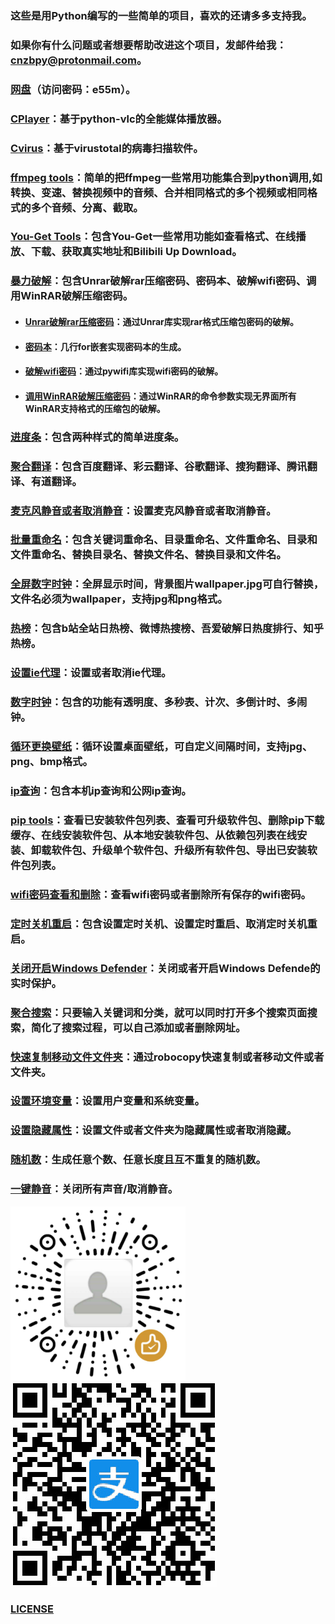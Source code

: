 ### 这些是用Python编写的一些简单的项目，喜欢的还请多多支持我。

### 如果你有什么问题或者想要帮助改进这个项目，发邮件给我：cnzbpy@protonmail.com。

### <a href="https://cnzb.lanzoui.com/b01i7bb9i" target="_blank">网盘</a>（访问密码：e55m）。

### <a href="https://github.com/cnzbpy/simplepy/tree/master/CPlayer" target="_blank">CPlayer</a>：基于python-vlc的全能媒体播放器。

### <a href="https://github.com/cnzbpy/simplepy/tree/master/Cvirus" target="_blank">Cvirus</a>：基于virustotal的病毒扫描软件。

### <a href="https://github.com/cnzbpy/simplepy/tree/master/ffmpeg%20tools" target="_blank">ffmpeg tools</a>：简单的把ffmpeg一些常用功能集合到python调用,如转换、变速、替换视频中的音频、合并相同格式的多个视频或相同格式的多个音频、分离、截取。

### <a href="https://github.com/cnzbpy/simplepy/tree/master/You-Get%20Tools" target="_blank">You-Get Tools</a>：包含You-Get一些常用功能如查看格式、在线播放、下载、获取真实地址和Bilibili Up Download。

### <a href="https://github.com/cnzbpy/simplepy/tree/master/暴力破解" target="_blank">暴力破解</a>：包含Unrar破解rar压缩密码、密码本、破解wifi密码、调用WinRAR破解压缩密码。

* #### <a href="https://github.com/cnzbpy/simplepy/tree/master/暴力破解/Unrar破解rar压缩密码" target="_blank">Unrar破解rar压缩密码</a>：通过Unrar库实现rar格式压缩包密码的破解。

* #### <a href="https://github.com/cnzbpy/simplepy/tree/master/暴力破解/密码本" target="_blank">密码本</a>：几行for嵌套实现密码本的生成。

* #### <a href="https://github.com/cnzbpy/simplepy/tree/master/暴力破解/破解wifi密码" target="_blank">破解wifi密码</a>：通过pywifi库实现wifi密码的破解。

* #### <a href="https://github.com/cnzbpy/simplepy/tree/master/暴力破解/调用WinRAR破解压缩密码" target="_blank">调用WinRAR破解压缩密码</a>：通过WinRAR的命令参数实现无界面所有WinRAR支持格式的压缩包的破解。

### <a href="https://github.com/cnzbpy/simplepy/tree/master/进度条" target="_blank">进度条</a>：包含两种样式的简单进度条。

### <a href="https://github.com/cnzbpy/simplepy/tree/master/聚合翻译" target="_blank">聚合翻译</a>：包含百度翻译、彩云翻译、谷歌翻译、搜狗翻译、腾讯翻译、有道翻译。

### <a href="https://github.com/cnzbpy/simplepy/tree/master/麦克风静音或者取消静音" target="_blank">麦克风静音或者取消静音</a>：设置麦克风静音或者取消静音。

### <a href="https://github.com/cnzbpy/simplepy/tree/master/批量重命名" target="_blank">批量重命名</a>：包含关键词重命名、目录重命名、文件重命名、目录和文件重命名、替换目录名、替换文件名、替换目录和文件名。

### <a href="https://github.com/cnzbpy/simplepy/tree/master/全屏数字时钟" target="_blank">全屏数字时钟</a>：全屏显示时间，背景图片wallpaper.jpg可自行替换，文件名必须为wallpaper，支持jpg和png格式。

### <a href="https://github.com/cnzbpy/simplepy/tree/master/热榜" target="_blank">热榜</a>：包含b站全站日热榜、微博热搜榜、吾爱破解日热度排行、知乎热榜。

### <a href="https://github.com/cnzbpy/simplepy/tree/master/设置ie代理" target="_blank">设置ie代理</a>：设置或者取消ie代理。

### <a href="https://github.com/cnzbpy/simplepy/tree/master/数字时钟" target="_blank">数字时钟</a>：包含的功能有透明度、多秒表、计次、多倒计时、多闹钟。

### <a href="https://github.com/cnzbpy/simplepy/tree/master/循环更换壁纸" target="_blank">循环更换壁纸</a>：循环设置桌面壁纸，可自定义间隔时间，支持jpg、png、bmp格式。

### <a href="https://github.com/cnzbpy/simplepy/blob/master/ip查询.py" target="_blank">ip查询</a>：包含本机ip查询和公网ip查询。

### <a href="https://github.com/cnzbpy/simplepy/blob/master/pip%20tools.bat" target="_blank">pip tools</a>：查看已安装软件包列表、查看可升级软件包、删除pip下载缓存、在线安装软件包、从本地安装软件包、从依赖包列表在线安装、卸载软件包、升级单个软件包、升级所有软件包、导出已安装软件包列表。

### <a href="https://github.com/cnzbpy/simplepy/blob/master/wifi密码查看和删除.bat" target="_blank">wifi密码查看和删除</a>：查看wifi密码或者删除所有保存的wifi密码。

### <a href="https://github.com/cnzbpy/simplepy/blob/master/定时关机重启.bat" target="_blank">定时关机重启</a>：包含设置定时关机、设置定时重启、取消定时关机重启。

### <a href="https://github.com/cnzbpy/simplepy/blob/master/关闭开启Windows%20Defender.bat" target="_blank">关闭开启Windows Defender</a>：关闭或者开启Windows Defende的实时保护。

### <a href="https://github.com/cnzbpy/simplepy/blob/master/聚合搜索.py" target="_blank">聚合搜索</a>：只要输入关键词和分类，就可以同时打开多个搜索页面搜索，简化了搜索过程，可以自己添加或者删除网址。

### <a href="https://github.com/cnzbpy/simplepy/blob/master/快速复制移动文件文件夹.bat" target="_blank">快速复制移动文件文件夹</a>：通过robocopy快速复制或者移动文件或者文件夹。

### <a href="https://github.com/cnzbpy/simplepy/blob/master/设置环境变量.bat" target="_blank">设置环境变量</a>：设置用户变量和系统变量。

### <a href="https://github.com/cnzbpy/simplepy/blob/master/设置隐藏属性.bat" target="_blank">设置隐藏属性</a>：设置文件或者文件夹为隐藏属性或者取消隐藏。

### <a href="https://github.com/cnzbpy/simplepy/blob/master/随机数.py" target="_blank">随机数</a>：生成任意个数、任意长度且互不重复的随机数。

### <a href="https://github.com/cnzbpy/simplepy/blob/master/一键静音.vbs" target="_blank">一键静音</a>：关闭所有声音/取消静音。

<img src="微信打赏.png"/><img src="支付宝打赏.jpg"/>

### <a href="https://github.com/cnzbpy/simplepy/blob/master/LICENSE" target="_blank">LICENSE</a>